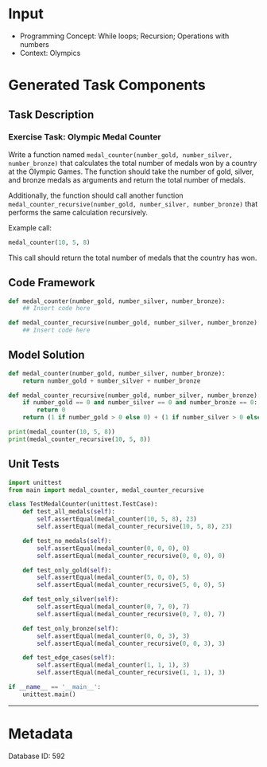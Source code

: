 # Input
- Programming Concept: While loops; Recursion; Operations with numbers
- Context: Olympics

# Generated Task Components
## Task Description
### Exercise Task: Olympic Medal Counter

Write a function named `medal_counter(number_gold, number_silver, number_bronze)` that calculates the total number of medals won by a country at the Olympic Games. The function should take the number of gold, silver, and bronze medals as arguments and return the total number of medals.

Additionally, the function should call another function `medal_counter_recursive(number_gold, number_silver, number_bronze)` that performs the same calculation recursively.

Example call:
```python
medal_counter(10, 5, 8)
```
This call should return the total number of medals that the country has won.

## Code Framework
```python
def medal_counter(number_gold, number_silver, number_bronze):
    ## Insert code here

def medal_counter_recursive(number_gold, number_silver, number_bronze):
    ## Insert code here

```

## Model Solution
```python
def medal_counter(number_gold, number_silver, number_bronze):
    return number_gold + number_silver + number_bronze

def medal_counter_recursive(number_gold, number_silver, number_bronze):
    if number_gold == 0 and number_silver == 0 and number_bronze == 0:
        return 0
    return (1 if number_gold > 0 else 0) + (1 if number_silver > 0 else 0) + (1 if number_bronze > 0 else 0) + medal_counter_recursive(max(0, number_gold-1), max(0, number_silver-1), max(0, number_bronze-1))

print(medal_counter(10, 5, 8))
print(medal_counter_recursive(10, 5, 8))
```

## Unit Tests
```python
import unittest
from main import medal_counter, medal_counter_recursive

class TestMedalCounter(unittest.TestCase):
    def test_all_medals(self):
        self.assertEqual(medal_counter(10, 5, 8), 23)
        self.assertEqual(medal_counter_recursive(10, 5, 8), 23)

    def test_no_medals(self):
        self.assertEqual(medal_counter(0, 0, 0), 0)
        self.assertEqual(medal_counter_recursive(0, 0, 0), 0)

    def test_only_gold(self):
        self.assertEqual(medal_counter(5, 0, 0), 5)
        self.assertEqual(medal_counter_recursive(5, 0, 0), 5)

    def test_only_silver(self):
        self.assertEqual(medal_counter(0, 7, 0), 7)
        self.assertEqual(medal_counter_recursive(0, 7, 0), 7)

    def test_only_bronze(self):
        self.assertEqual(medal_counter(0, 0, 3), 3)
        self.assertEqual(medal_counter_recursive(0, 0, 3), 3)

    def test_edge_cases(self):
        self.assertEqual(medal_counter(1, 1, 1), 3)
        self.assertEqual(medal_counter_recursive(1, 1, 1), 3)

if __name__ == '__main__':
    unittest.main()
```
___
# Metadata
Database ID: 592
